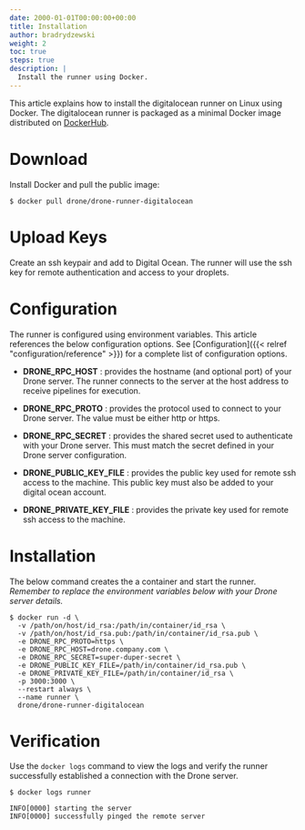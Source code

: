 ```yaml
---
date: 2000-01-01T00:00:00+00:00
title: Installation
author: bradrydzewski
weight: 2
toc: true
steps: true
description: |
  Install the runner using Docker.
---
```


This article explains how to install the digitalocean runner on Linux using Docker. The digitalocean runner is packaged as a minimal Docker image distributed on [DockerHub](https://hub.docker.com/r/drone/drone-runner-digitalocean).

# Download

Install Docker and pull the public image:

```
$ docker pull drone/drone-runner-digitalocean
```

# Upload Keys

Create an ssh keypair and add to Digital Ocean. The runner will use the ssh key for remote authentication and access to your droplets.

# Configuration

The runner is configured using environment variables. This article references the below configuration options. See [Configuration]({{< relref "configuration/reference" >}}) for a complete list of configuration options.

* __DRONE_RPC_HOST__
  : provides the hostname (and optional port) of your Drone server. The runner connects to the server at the host address to receive pipelines for execution.

* __DRONE_RPC_PROTO__
  : provides the protocol used to connect to your Drone server. The value must be either http or https.

* __DRONE_RPC_SECRET__
  : provides the shared secret used to authenticate with your Drone server. This must match the secret defined in your Drone server configuration.

* __DRONE_PUBLIC_KEY_FILE__
  : provides the public key used for remote ssh access to the machine. This public key must also be added to your digital ocean account.

* __DRONE_PRIVATE_KEY_FILE__
  : provides the private key used for remote ssh access to the machine.

# Installation

The below command creates the a container and start the runner. _Remember to replace the environment variables below with your Drone server details._

```
$ docker run -d \
  -v /path/on/host/id_rsa:/path/in/container/id_rsa \
  -v /path/on/host/id_rsa.pub:/path/in/container/id_rsa.pub \
  -e DRONE_RPC_PROTO=https \
  -e DRONE_RPC_HOST=drone.company.com \
  -e DRONE_RPC_SECRET=super-duper-secret \
  -e DRONE_PUBLIC_KEY_FILE=/path/in/container/id_rsa.pub \
  -e DRONE_PRIVATE_KEY_FILE=/path/in/container/id_rsa \
  -p 3000:3000 \
  --restart always \
  --name runner \
  drone/drone-runner-digitalocean
```

# Verification

Use the `docker logs` command to view the logs and verify the runner successfully established a connection with the Drone server.

```
$ docker logs runner

INFO[0000] starting the server
INFO[0000] successfully pinged the remote server 
```
